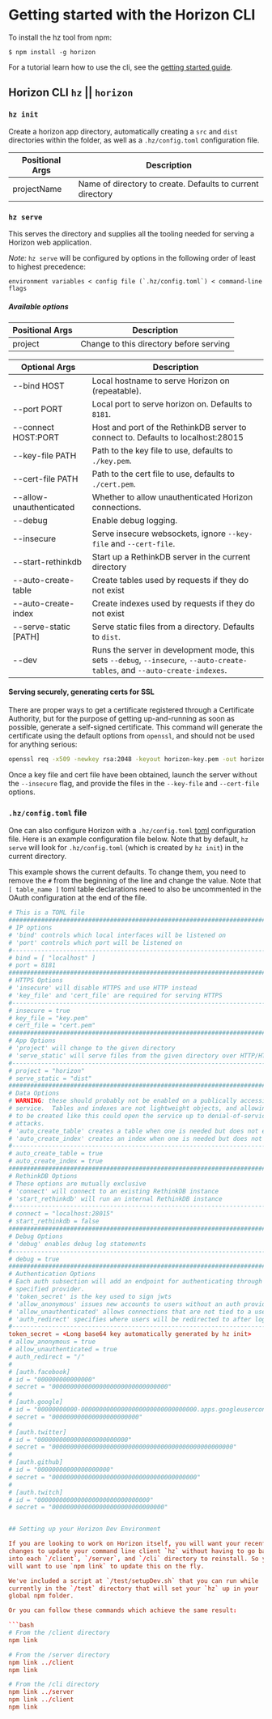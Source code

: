 # Getting started with the Horizon CLI

To install the hz tool from npm:

```
$ npm install -g horizon
```

For a tutorial learn how to use the cli, see the [getting started guide](/GETTING-STARTED.md).

## Horizon CLI `hz` || `horizon`

### `hz init`
Create a horizon app directory, automatically creating a `src` and `dist`
directories within the folder, as well as a `.hz/config.toml` configuration file.

Positional Args | Description
----------------|------------
projectName |  Name of directory to create. Defaults to current directory

### `hz serve`

This serves the directory and supplies all the tooling needed for serving a
Horizon web application.

*Note:* `hz serve` will be configured by options in the following order of
least to highest precedence:

```
environment variables < config file (`.hz/config.toml`) < command-line flags
```

##### Available options

Positional Args | Description
----------------|------------
project | Change to this directory before serving

Optional Args| Description
------------|----------------------------------
  --bind HOST         | Local hostname to serve Horizon on (repeatable).
  --port PORT         | Local port to serve horizon on. Defaults to `8181`.
  --connect HOST:PORT | Host and port of the RethinkDB server to connect to. Defaults to localhost:28015
  --key-file PATH     | Path to the key file to use, defaults to `./key.pem`.
  --cert-file PATH    | Path to the cert file to use, defaults to `./cert.pem`.
  --allow-unauthenticated | Whether to allow unauthenticated Horizon connections.
  --debug             | Enable debug logging.
  --insecure          | Serve insecure websockets, ignore `--key-file` and `--cert-file`.
  --start-rethinkdb   | Start up a RethinkDB server in the current directory
  --auto-create-table | Create tables used by requests if they do not exist
  --auto-create-index | Create indexes used by requests if they do not exist
  --serve-static [PATH] | Serve static files from a directory. Defaults to `dist`.
  --dev               | Runs the server in development mode, this sets `--debug`, `--insecure`, `--auto-create-tables`, and `--auto-create-indexes`.

#### Serving securely, generating certs for SSL

There are proper ways to get a certificate registered through a Certificate
Authority, but for the purpose of getting up-and-running as soon as possible,
generate a self-signed certificate.  This command will generate the certificate
using the default options from `openssl`, and should not be used for anything
serious:

```sh
openssl req -x509 -newkey rsa:2048 -keyout horizon-key.pem -out horizon-cert.pem -days 365 -nodes -batch
```

Once a key file and cert file have been obtained, launch the server without the `--insecure`
flag, and provide the files in the `--key-file` and `--cert-file` options.

### `.hz/config.toml` file

One can also configure Horizon with a `.hz/config.toml` [toml](https://github.com/toml-lang/toml) configuration file. Here is an example configuration file below. Note that by default, `hz serve` will look for `.hz/config.toml` (which is created by `hz init`) in the current directory.

This example shows the current defaults. To change them, you need to remove the `#` from the beginning of the line and change the value. Note that `[ table_name ]` toml table declarations need to also be uncommented in the OAuth configuration at the end of the file.

```toml
# This is a TOML file
###############################################################################
# IP options
# 'bind' controls which local interfaces will be listened on
# 'port' controls which port will be listened on
#------------------------------------------------------------------------------
# bind = [ "localhost" ]
# port = 8181
###############################################################################
# HTTPS Options
# 'insecure' will disable HTTPS and use HTTP instead
# 'key_file' and 'cert_file' are required for serving HTTPS
#------------------------------------------------------------------------------
# insecure = true
# key_file = "key.pem"
# cert_file = "cert.pem"
###############################################################################
# App Options
# 'project' will change to the given directory
# 'serve_static' will serve files from the given directory over HTTP/HTTPS
#------------------------------------------------------------------------------
# project = "horizon"
# serve_static = "dist"
###############################################################################
# Data Options
# WARNING: these should probably not be enabled on a publically accessible
# service.  Tables and indexes are not lightweight objects, and allowing them
# to be created like this could open the service up to denial-of-service
# attacks.
# 'auto_create_table' creates a table when one is needed but does not exist
# 'auto_create_index' creates an index when one is needed but does not exist
#------------------------------------------------------------------------------
# auto_create_table = true
# auto_create_index = true
###############################################################################
# RethinkDB Options
# These options are mutually exclusive
# 'connect' will connect to an existing RethinkDB instance
# 'start_rethinkdb' will run an internal RethinkDB instance
#------------------------------------------------------------------------------
# connect = "localhost:28015"
# start_rethinkdb = false
###############################################################################
# Debug Options
# 'debug' enables debug log statements
#------------------------------------------------------------------------------
# debug = true
###############################################################################
# Authentication Options
# Each auth subsection will add an endpoint for authenticating through the
# specified provider.
# 'token_secret' is the key used to sign jwts
# 'allow_anonymous' issues new accounts to users without an auth provider
# 'allow_unauthenticated' allows connections that are not tied to a user id
# 'auth_redirect' specifies where users will be redirected to after login
#------------------------------------------------------------------------------
token_secret = <Long base64 key automatically generated by hz init>
# allow_anonymous = true
# allow_unauthenticated = true
# auth_redirect = "/"
#
# [auth.facebook]
# id = "000000000000000"
# secret = "00000000000000000000000000000000"
#
# [auth.google]
# id = "00000000000-00000000000000000000000000000000.apps.googleusercontent.com"
# secret = "000000000000000000000000"
#
# [auth.twitter]
# id = "0000000000000000000000000"
# secret = "00000000000000000000000000000000000000000000000000"
#
# [auth.github]
# id = "00000000000000000000"
# secret = "0000000000000000000000000000000000000000"
#
# [auth.twitch]
# id = "0000000000000000000000000000000"
# secret = "0000000000000000000000000000000"


## Setting up your Horizon Dev Environment

If you are looking to work on Horizon itself, you will want your recent
changes to update your command line client `hz` without having to go back
into each `/client`, `/server`, and `/cli` directory to reinstall. So you
will want to use `npm link` to update this on the fly.

We've included a script at `/test/setupDev.sh` that you can run while
currently in the `/test` directory that will set your `hz` up in your
global npm folder.

Or you can follow these commands which achieve the same result:

```bash
# From the /client directory
npm link

# From the /server directory
npm link ../client
npm link

# From the /cli directory
npm link ../server
npm link ../client
npm link
```
